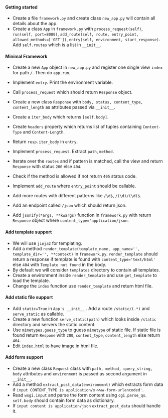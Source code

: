 #### Getting started

- Create a file `framework.py` and create class `new_app.py` will contain all details about the app.
- Create a class `App` in `framework.py` with `process_request(self)`, `run(self, port=8080)`,
  `add_route(self, route, entry_point, allowed_methods=['GET'])`, `entry(self, environment, start_response)`.
  Add `self.routes` which is a list in `__init__`.

#### Minimal Framework
- Create a new `App` object in `new_app.py` and register one single view `index` for path `/`. Then do `app.run`.
- Implement `entry`. Print the environment variable.
- Call `process_request` which should return `Response` object.
- Create a new class `Response` with `body, status, content_type, content_length` as attributes passed via
`__init__`.
- Create a `iter_body` which returns `[self.body]`.
- Create `headers` property which returns list of tuples containing `Content-Type` and `Content-Length`.
- Return `resp.iter_body` in `entry`.

- Implement `process_request`. Extract `path`, `method`.
- Iterate over the `routes` and if pattern is matched, call the view and return `Response` with status `200` else
`404`.
- Check if the method is allowed if not return `405` status code.
- Implement `add_route` where `entry_point` should be callable.
- Add more routes with different patterns like `/\d$`, `/(\d)/(\d)$`.
- Add an endpoint called `/json` which should return json.
- Add `jsonify(*args, **kwargs)` function in `framework.py` with return `Response` object where
`content_type='application/json`.

#### Add template support
- We will use `jinja2` for templating.
- Add a  method `render_template(template_name, app_name='', template_dir='', **context)`
in `framework.py`. `render_template` should return a response if template is found with
`content_type='text/html'` else `404` with `Template not found` in the body.
- By default we will consider `templates` directory to contain all templates.
- Create a environment inside `render_template` and use `get_template` to load the template.
- Change the `index` function use `render_template` and return html file.

#### Add static file support
- Add `static=True` in `App's __init__` . Add a route `/static/(.*)` and `serve_static` as callable.
- Create a new function `serve_static(path)` which looks inside `/static` directory and servers the static
  content.
- Use `mimetypes.guess_type` to guess `mimetype` of static file. If static file is found return `Respone` with
  `200`, `content_type`, `content_length` else return `404`.
- Edit `index.html` to have image in html file.

#### Add form support
- Create a new class `Request` class with `path, method, query_string, body` attributes and `environment` is passed
  as second argument in `__init__`.
- Add a method `extract_post_data(environemnt)` which extracts form data if `input CONTENT_TYPE is application/x-www-form-urlencoded'`.
- Read `wsgi.input` and parse the form content using `cgi.parse_qs`. `self.body` should contain form data as dictionary.
- If `input content is application/json` `extract_post_data` should handle it.
